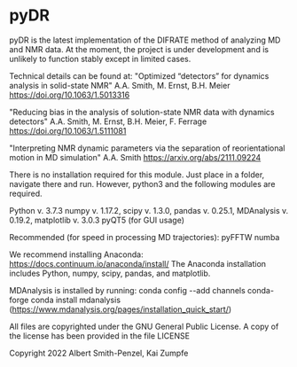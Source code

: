 # pyDR
pyDR is the latest implementation of the DIFRATE method of analyzing MD and NMR data. At the moment, the project is under development and is unlikely to function stably except in limited cases. 

Technical details can be found at:
"Optimized “detectors” for dynamics analysis in solid-state NMR"
A.A. Smith, M. Ernst, B.H. Meier
https://doi.org/10.1063/1.5013316

"Reducing bias in the analysis of solution-state NMR data with dynamics detectors"
A.A. Smith, M. Ernst, B.H. Meier, F. Ferrage
https://doi.org/10.1063/1.5111081

"Interpreting NMR dynamic parameters via the separation of reorientational motion in MD simulation"
A.A. Smith
https://arxiv.org/abs/2111.09224

There is no installation required for this module. Just place in a folder, navigate there and run. However, python3 and the following modules are required. 

Python v. 3.7.3
numpy v. 1.17.2,
scipy v. 1.3.0,
pandas v. 0.25.1,
MDAnalysis v. 0.19.2,
matplotlib v. 3.0.3
pyQT5  (for GUI usage)

Recommended (for speed in processing MD trajectories):
pyFFTW
numba

We recommend installing Anaconda: https://docs.continuum.io/anaconda/install/
The Anaconda installation includes Python, numpy, scipy, pandas, and matplotlib. 

MDAnalysis is installed by running:
conda config --add channels conda-forge
conda install mdanalysis
(https://www.mdanalysis.org/pages/installation_quick_start/)


All files are copyrighted under the GNU General Public License. A copy of the license has been provided in the file LICENSE


Copyright 2022 Albert Smith-Penzel, Kai Zumpfe